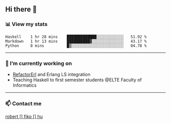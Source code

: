## Hi there 👋

### 📊 View my stats

<!--START_SECTION:waka-->
```text
Haskell    1 hr 28 mins    █████████████░░░░░░░░░░░░   51.92 % 
Markdown   1 hr 13 mins    ██████████▓░░░░░░░░░░░░░░   43.17 % 
Python     8 mins          █▒░░░░░░░░░░░░░░░░░░░░░░░   04.78 % 
```
<!--END_SECTION:waka-->


---

### 🔭 I’m currently working on
- [RefactorErl](https://plc.inf.elte.hu/erlang/) and Erlang LS integration
- Teaching Haskell to first semester students @ELTE Faculty of Informatics

---



### 📫 Contact me
[robert [] fiko [] hu](mailto:robert@fiko.hu)



<!--
**robertfiko/robertfiko** is a ✨ _special_ ✨ repository because its `README.md` (this file) appears on your GitHub profile.

Here are some ideas to get you started:

- 🔭 I’m currently working on ...
- 🌱 I’m currently learning ...
- 👯 I’m looking to collaborate on ...
- 🤔 I’m looking for help with ...
- 💬 Ask me about ...
- 📫 How to reach me: ...
- 😄 Pronouns: ...
- ⚡ Fun fact: ...
-->
